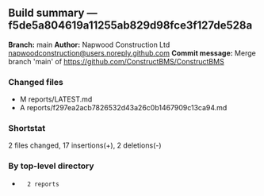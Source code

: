 ## Build summary — f5de5a804619a11255ab829d98fce3f127de528a

**Branch:** main
**Author:** Napwood Construction Ltd <napwoodconstruction@users.noreply.github.com>
**Commit message:** Merge branch 'main' of https://github.com/ConstructBMS/ConstructBMS

### Changed files
 - M	reports/LATEST.md
 - A	reports/f297ea2acb7826532d43a26c0b1467909c13ca94.md

### Shortstat
 2 files changed, 17 insertions(+), 2 deletions(-)

### By top-level directory
 -       2 reports
